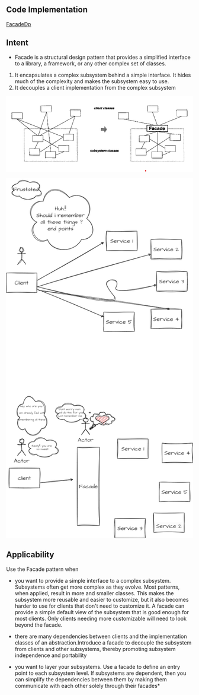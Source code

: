 ## Code Implementation
[FacadeDp](https://github.com/ashharr/Design-Patterns/tree/master/src/main/java/com/example/designpatterns/structural/facade)

## Intent

* Facade is a structural design pattern that provides a simplified interface to a library, a framework, or any
other complex set of classes.

1. It encapsulates a complex subsystem behind a simple interface. It hides much of the complexity and makes the subsystem easy to use.
2. It decouples a client implementation from the complex subsystem

![facade.png](facade.png)

![facade_exp.png](facde_exp.png)

**Applicability**
--------------
Use the Facade pattern when

* you want to provide a simple interface to a complex subsystem. Subsystems
  often get more complex as they evolve. Most patterns, when applied, result
  in more and smaller classes. This makes the subsystem more reusable and
  easier to customize, but it also becomes harder to use for clients that don't
  need to customize it. A facade can provide a simple default view of the
  subsystem that is good enough for most clients. Only clients needing more
  customizable will need to look beyond the facade.

* there are many dependencies between clients and the implementation classes
  of an abstraction.Introduce a facade to decouple the subsystem from clients
  and other subsystems, thereby promoting subsystem independence and
  portability

* you want to layer your subsystems. Use a facade to define an entry point to
  each subsystem level. If subsystems are dependent, then you can simplify
  the dependencies between them by making them communicate with each
  other solely through their facades*